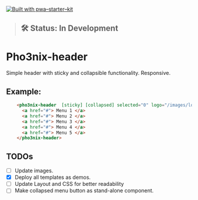 [![Built with pwa–starter–kit](https://img.shields.io/badge/built_with-pwa–starter–kit_-blue.svg)](https://github.com/Polymer/pwa-starter-kit "Built with pwa–starter–kit")

> ## 🛠 Status: In Development

# Pho3nix-header

Simple header with sticky and collapsible functionality. Responsive.

## Example:

```HTML
    <pho3nix-header  [sticky] [collapsed] selected="0" logo="/images/logo-96x96.png" title="Pho3nix-Header example">
      <a href="#"> Menu 1 </a>
      <a href="#"> Menu 2 </a>
      <a href="#"> Menu 3 </a>
      <a href="#"> Menu 4 </a>
      <a href="#"> Menu 5 </a>
    </pho3nix-header>
```

## TODOs

- [ ] Update images.
- [x] Deploy all templates as demos.
- [ ] Update Layout and CSS for better readability
- [ ] Make collapsed menu button as stand-alone component.